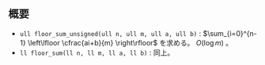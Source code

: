 ## 概要

- `ull floor_sum_unsigned(ull n, ull m, ull a, ull b)` : $\sum_{i=0}^{n-1} \left\lfloor \cfrac{ai+b}{m} \right\rfloor$ を求める。 $O(\log m)$ 。
- `ll floor_sum(ll n, ll m, ll a, ll b)` : 同上。
